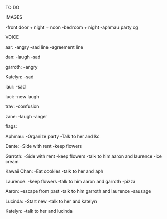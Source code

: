 TO DO

IMAGES

-front door + night + noon
-bedroom + night
-aphmau party cg

VOICE

aar:
-angry
-sad line
-agreement line

dan:
-laugh
-sad

garroth:
-angry

Katelyn:
-sad 

laur:
-sad

luci:
-new laugh

trav:
-confusion

zane:
-laugh
-anger


flags:

Aphmau:
    -Organize party
    -Talk to her and kc

Dante:
    -Side with rent
    -keep flowers

Garroth:
    -Side with rent
    -keep flowers
    -talk to him aaron and laurence
    -ice cream

Kawaii Chan:
    -Eat cookies
    -talk to her and aph

Laurence:
    -keep flowers
    -talk to him aaron and garroth
    -pizza

Aaron:
    -escape from past
    -talk to him garroth and laurence
    -sausage

Lucinda:
    -Start new
    -talk to her and katelyn

Katelyn:
    -talk to her and lucinda

